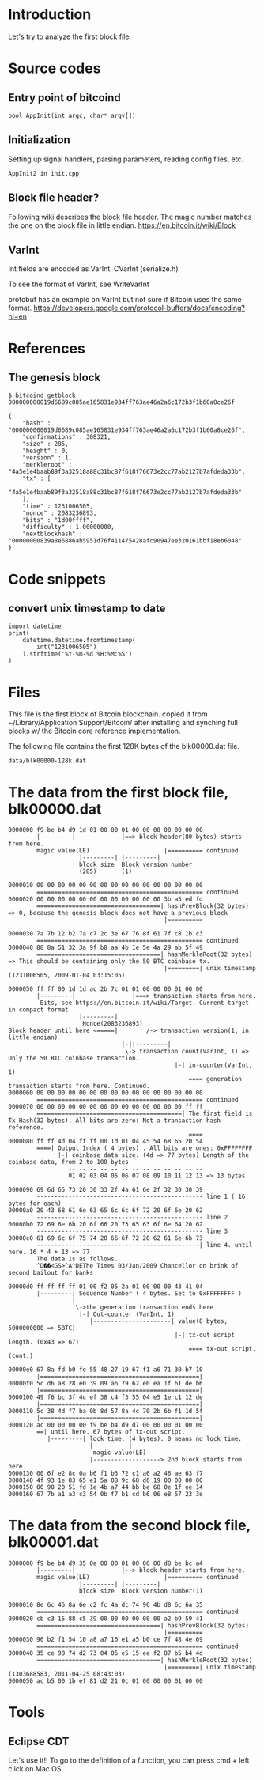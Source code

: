 # Introduction
Let's try to analyze the first block file.

# Source codes 

## Entry point of bitcoind 
```
bool AppInit(int argc, char* argv[])
```
## Initialization

Setting up signal handlers, parsing parameters, reading config files, etc.
```
AppInit2 in init.cpp
```
## Block file header?

Following wiki describes the block file header. The magic number matches the one on the block file in little endian.
https://en.bitcoin.it/wiki/Block

## VarInt
Int fields are encoded as VarInt.
CVarInt (serialize.h)

To see the format of VarInt, see WriteVarInt  

protobuf has an example on VarInt but not sure if Bitcoin uses the same format.
https://developers.google.com/protocol-buffers/docs/encoding?hl=en

# References
## The genesis block
```
$ bitcoind getblock 000000000019d6689c085ae165831e934ff763ae46a2a6c172b3f1b60a8ce26f
```

```
{
    "hash" : "000000000019d6689c085ae165831e934ff763ae46a2a6c172b3f1b60a8ce26f",
    "confirmations" : 308321,
    "size" : 285,
    "height" : 0,
    "version" : 1,
    "merkleroot" : "4a5e1e4baab89f3a32518a88c31bc87f618f76673e2cc77ab2127b7afdeda33b",
    "tx" : [
        "4a5e1e4baab89f3a32518a88c31bc87f618f76673e2cc77ab2127b7afdeda33b"
    ],
    "time" : 1231006505,
    "nonce" : 2083236893,
    "bits" : "1d00ffff",
    "difficulty" : 1.00000000,
    "nextblockhash" : "00000000839a8e6886ab5951d76f411475428afc90947ee320161bbf18eb6048"
}
```
# Code snippets
## convert unix timestamp to date
```
import datetime
print(
    datetime.datetime.fromtimestamp(
        int("1231006505")
    ).strftime('%Y-%m-%d %H:%M:%S')
)

```

# Files
This file is the first block of Bitcoin blockchain.
copied it from ~/Library/Application Support/Bitcoin/ after installing and synching full blocks w/ the Bitcoin core reference implementation.

The following file contains the first 128K bytes of the blk00000.dat file.
```
data/blk00000-128k.dat
```

# The data from the first block file, blk00000.dat
```
0000000 f9 be b4 d9 1d 01 00 00 01 00 00 00 00 00 00 00
        |---------|             |==> block header(80 bytes) starts from here.
        magic value(LE)                     |========== continued
                    |---------| |---------|
                    block size  Block version number
                    (285)       (1)
        
0000010 00 00 00 00 00 00 00 00 00 00 00 00 00 00 00 00
        =============================================== continued
0000020 00 00 00 00 00 00 00 00 00 00 00 00 3b a3 ed fd
        ===================================| hashPrevBlock(32 bytes) => 0, because the genesis block does not have a previous block
                                            |==========

0000030 7a 7b 12 b2 7a c7 2c 3e 67 76 8f 61 7f c8 1b c3
        =============================================== continued
0000040 88 8a 51 32 3a 9f b8 aa 4b 1e 5e 4a 29 ab 5f 49
        ===================================| hashMerkleRoot(32 bytes) => This should be containing only the 50 BTC coinbase tx.
                                            |=========| unix timestamp (1231006505, 2009-01-04 03:15:05)

0000050 ff ff 00 1d 1d ac 2b 7c 01 01 00 00 00 01 00 00
        |---------|                |===> transaction starts from here.
         Bits, see https://en.bitcoin.it/wiki/Target. Current target in compact format
                    |---------|
                     Nonce(2083236893)
Block header until here <=====|        /-> transaction version(1, in little endian)       
                                |-||---------|
                                 \-> transaction count(VarInt, 1) => Only the 50 BTC coinbase transaction.
                                               |-| in-counter(VarInt, 1)
                                                  |==== generation transaction starts from here. Continued.
0000060 00 00 00 00 00 00 00 00 00 00 00 00 00 00 00 00
        =============================================== continued
0000070 00 00 00 00 00 00 00 00 00 00 00 00 00 00 ff ff
        =========================================| The first field is Tx Hash(32 bytes). All bits are zero: Not a transaction hash reference.
                                                  |====
0000080 ff ff 4d 04 ff ff 00 1d 01 04 45 54 68 65 20 54
        ====| Output Index ( 4 bytes) . All bits are ones: 0xFFFFFFFF
              |-| coinbase data size. (4d => 77 bytes) Length of the coinbase data, from 2 to 100 bytes
                 -- -- -- -- -- -- -- -- -- -- -- -- --
                 01 02 03 04 05 06 07 08 09 10 11 12 13 => 13 bytes.
                            
0000090 69 6d 65 73 20 30 33 2f 4a 61 6e 2f 32 30 30 39
        ----------------------------------------------- line 1 ( 16 bytes for each)
00000a0 20 43 68 61 6e 63 65 6c 6c 6f 72 20 6f 6e 20 62
        ----------------------------------------------- line 2
00000b0 72 69 6e 6b 20 6f 66 20 73 65 63 6f 6e 64 20 62
        ----------------------------------------------- line 3
00000c0 61 69 6c 6f 75 74 20 66 6f 72 20 62 61 6e 6b 73
        ----------------------------------------------| line 4. until here. 16 * 4 + 13 => 77
        The data is as follows.
        ^D��<GS>^A^DEThe Times 03/Jan/2009 Chancellor on brink of second bailout for banks
        
00000d0 ff ff ff ff 01 00 f2 05 2a 01 00 00 00 43 41 04
        |---------| Sequence Number ( 4 bytes. Set to 0xFFFFFFFF )
                  |
                   \->the generation transaction ends here
                    |-| Out-counter (VarInt, 1)
                       |----------------------| value(8 bytes, 5000000000 => 5BTC) 
                                               |-| tx-out script length. (0x43 => 67) 
                                                  |==== tx-out script. (cont.)
                                               
00000e0 67 8a fd b0 fe 55 48 27 19 67 f1 a6 71 30 b7 10
        |=============================================|
00000f0 5c d6 a8 28 e0 39 09 a6 79 62 e0 ea 1f 61 de b6
        |=============================================|
0000100 49 f6 bc 3f 4c ef 38 c4 f3 55 04 e5 1e c1 12 de
        |=============================================|
0000110 5c 38 4d f7 ba 0b 8d 57 8a 4c 70 2b 6b f1 1d 5f
        |=============================================|
0000120 ac 00 00 00 00 f9 be b4 d9 d7 00 00 00 01 00 00
        ==| until here. 67 bytes of tx-out script.
           |---------| lock time. (4 bytes). 0 means no lock time.
                       |----------|
                        magic value(LE)
                       |-------------------> 2nd block starts from here.
0000130 00 6f e2 8c 0a b6 f1 b3 72 c1 a6 a2 46 ae 63 f7
0000140 4f 93 1e 83 65 e1 5a 08 9c 68 d6 19 00 00 00 00
0000150 00 98 20 51 fd 1e 4b a7 44 bb be 68 0e 1f ee 14
0000160 67 7b a1 a3 c3 54 0b f7 b1 cd b6 06 e8 57 23 3e
```

# The data from the second block file, blk00001.dat
```
0000000 f9 be b4 d9 35 0e 00 00 01 00 00 00 d8 be bc a4
        |---------|             |--> block header starts from here.
        magic value(LE)                     |========== continued
                    |---------| |---------|
                    block size  Block version number(1)
                                                                           
0000010 8e 6c 45 8a 6e c2 fc 4a dc 74 96 4b d8 6c 6a 35
        =============================================== continued
0000020 cb c3 15 88 c5 39 00 00 00 00 00 00 a2 b9 59 41
        ===================================| hashPrevBlock(32 bytes)
                                            |==========
0000030 96 b2 f1 54 10 a8 a7 16 e1 a5 b0 ce 7f 48 4e 69
        =============================================== continued
0000040 35 ce 98 74 d2 73 04 05 e5 15 ee f2 87 b5 b4 4d
        ===================================| hashMerkleRoot(32 bytes)
                                            |=========| unix timestamp (1303688583, 2011-04-25 08:43:03)
0000050 ac b5 00 1b ef 81 d2 21 0c 01 00 00 00 01 00 00
```

# Tools
## Eclipse CDT
Let's use it!!
To go to the definition of a function, you can press cmd + left click on Mac OS. 

